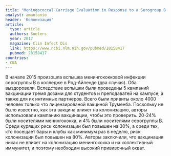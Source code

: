 ```yaml
---
title: "Meningococcal Carriage Evaluation in Response to a Serogroup B Meningococcal Disease Outbreak and Mass Vaccination Campaign at a College-Rhode Island, 2015-2016"
analyst: amantonio
header: 'Колонизация'
article:
  type: article
  authors: Soeters
  year: 2017
  magazine: Clin Infect Dis
  link: https://www.ncbi.nlm.nih.gov/pubmed/28158417
  pubmed: 28158417
countries:
- США
---
```


В начале 2015 произошла вспышка менингококковой инфекции серогруппы В в колледже в Род-Айленде (два случая). Оба выздоровели.
Вследствие вспышки были проведены 5 кампаний вакцинации тремя дозами для студентов и преподаватей на кампусе, а также для их интимных партнеров. Всего были привиты около 4000 человек только что лицензированой вакциной Труменба.
Поскольку не было известно, как эта вакцина влияет на колонизацию, авторы использовали кампанию вакцинации, чтобы это проверить.
20-24% были носителями менингококка, и 4% были носителями серогруппы В.
Среди курящих риск колонизации был повышен на 30%, а среди тех, кто посещает бары и клубы как минимум раз в неделю, риск колонизации был повышен на 80%.
Авторы заключили, что вакцинация никак не влияет на колонизацию менингококка и на коллективный иммунитет, и поэтому необходим высокий прививочный охват.
